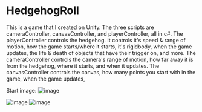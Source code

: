 # HedgehogRoll
This is a game that I created on Unity. The three scripts are cameraController, canvasController, and playerController, all in c#. The playerController controls the hedgehog. It controls it's speed & range of motion, how the game starts/where it starts, it's rigidbody, when the game updates, the life & death of objects that have their trigger on, and more. The cameraController controls the camera's range of motion, how far away it is from the hedgehog, where it starts, and when it updates. The canvasController controls the canvas, how many points you start with in the game, when the game updates, 

Start image:
![image](https://user-images.githubusercontent.com/46334674/50805437-39cbb280-12a7-11e9-8e58-99786de2ab90.PNG)

![image](https://user-images.githubusercontent.com/46334674/50805429-39331c00-12a7-11e9-8c12-d5a7bdad03c1.PNG)
![image](https://user-images.githubusercontent.com/46334674/50805429-39331c00-12a7-11e9-8c12-d5a7bdad03c1.PNG)
